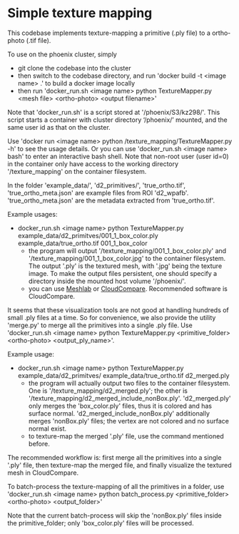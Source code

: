 # Simple texture mapping

This codebase implements texture-mapping a primitive (.ply file) to a ortho-photo (.tif file).

To use on the phoenix cluster, simply
* git clone the codebase into the cluster
* then switch to the codebase directory, and run 'docker build -t \<image name\> .' to build a docker image locally
* then run 'docker_run.sh \<image name\> python TextureMapper.py \<mesh file\> <ortho-photo\> \<output filename\>'

Note that 'docker_run.sh' is a script stored at '/phoenix/S3/kz298/'. This script starts a container with cluster directory ‘/phoenix/’ mounted, and the same user id as that on the cluster.

Use 'docker run \<image name\> python /texture_mapping/TextureMapper.py -h' to see the usage details. Or you can use 'docker_run.sh \<image name\> bash' to enter an interactive bash shell. Note that non-root user (user id=0) in the container only have access to the working directory '/texture_mapping' on the container filesystem. 

In the folder 'example_data/', 'd2_primitives/', 'true_ortho.tif', 'true_ortho_meta.json' are example files from ROI 'd2_wpafb'. 'true_ortho_meta.json' are the metadata extracted from 'true_ortho.tif'.

Example usages:
* docker_run.sh \<image name\> python TextureMapper.py example_data/d2_primitves/001_1_box_color.ply example_data/true_ortho.tif 001_1_box_color
  * the program will output '/texture_mapping/001_1_box_color.ply' and '/texture_mapping/001_1_box_color.jpg' to the container filesystem. The output '.ply' is the textured mesh, with '.jpg' being the texture image. To make the output files persistent, one should specify a directory inside the mounted host volume '/phoenix/'.
  * you can use [Meshlab](http://www.meshlab.net/) or [CloudCompare](https://www.danielgm.net/cc/). Recommended software is CloudCompare.

It seems that these visualization tools are not good at handling hundreds of small .ply files at a time. So for convenience, we also provide the utility 'merge.py' to merge all the primitives into a single .ply file. Use 'docker_run.sh \<image name\> python TextureMapper.py \<primitive_folder\> \<ortho-photo\> \<output_ply_name\>'.

Example usage:
* docker_run.sh \<image name\> python TextureMapper.py example_data/d2_primitves/ example_data/true_ortho.tif d2_merged.ply
  * the program will actually output two files to the container filesystem. One is '/texture_mapping/d2_merged.ply'; the other is '/texture_mapping/d2_merged_include_nonBox.ply'. 'd2_merged.ply' only merges the 'box_color.ply' files, thus it is colored and has surface normal. 'd2_merged_include_nonBox.ply' additionally merges 'nonBox.ply' files; the vertex are not colored and no surface normal exist.
  * to texture-map the merged '.ply' file, use the command mentioned before.

The recommended workflow is: first merge all the primitives into a single '.ply' file, then texture-map the merged file, and finally visualize the textured mesh in CloudCompare.

To batch-process the texture-mapping of all the primitives in a folder, use
'docker_run.sh \<image name\> python batch_process.py \<primitive_folder\> <ortho-photo\> \<output_folder\>'

Note that the current batch-process will skip the 'nonBox.ply' files inside the primitive_folder; only 'box_color.ply' files will be processed.
